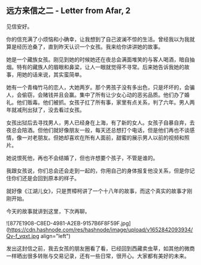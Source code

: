 ## 远方来信之二 - Letter from Afar, 2

见信安好。

你的信充满了小烦恼和小确幸，让我想到了自己波澜不惊的生活。曾经我以为我就算是经历沧桑了，直到昨天认识一个女孩。我来给你讲讲她的故事。

她是一个藏族女孩。刚见到她的时候她还在夜总会满面堆笑的与客人喝酒，暗自抽烟。特有的藏族人的眉眼和鼻梁，让人一眼就觉得不寻常。后来她告诉我她的故事，用她的话来说，其实蛮简单。

她有一个青梅竹马的恋人，大她两岁。那个男孩子没有多出色，只是坏坏的，会骗人，会偷窃，会赌钱并且会赢。集中了所有让少女心动的恶劣品质。他们办了婚礼。他们贩毒。他们被抓。女孩子扛了所有事，家里有点关系，判了六年。男人两年就减刑出狱了，没去看过女孩。

女孩出狱后去寻找男人，男人已经身在上海，有了新的女人。女孩子自暴自弃，去夜总会陪酒。但他们就好像朋友一般，每天还总想打个电话，但是他们再也不谈感情，像一对老朋友。但她却喜欢在所有人面前，甜蜜的展示男人以前的视频和照片。

她说恨死他，再也不会结婚了，但也许想要个孩子，不管是谁的。

我跟女孩说，你们总会还会走到一起的，你用自己的身体报复他没关系，但是你记住你们还是会回到原本的样子。

就好像《江湖儿女》，只是贾樟柯讲了一个十八年的故事，而这个真实的故事才刚刚开始。

今天的故事就讲到这里，下次再聊。

![877E1908-C8ED-4981-A2EB-9157B6F8F59F.jpg](https://cdn.hashnode.com/res/hashnode/image/upload/v1652842093934/Qv-f_vqxt.jpg align="left")

发出这封信之前，我去女孩的朋友圈看了看，已经回到西藏卖虫草，如其他的微商一样晒出很多转账与交易记录，还有一些日常，很开心。大家都有美好的未来。